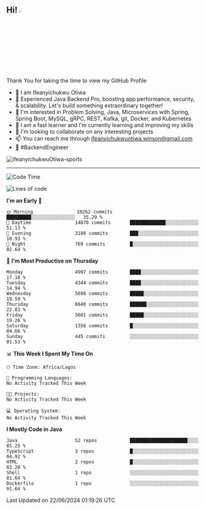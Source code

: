 <!-- BLOG-POST-LIST:START --><!-- BLOG-POST-LIST:END -->

## Hi! <img src="https://media.giphy.com/media/hvRJCLFzcasrR4ia7z/giphy.gif" width="4%"> 

Thank You for taking the time to view my GitHub Profile

- 👋 I am Ifeanyichukwu Otiwa
- 🚀 Experienced Java Backend Pro, boosting app performance, security, & scalability. Let's build something extraordinary together!
- 👀 I'm interested in Problem Solving, Java, Microservices with Spring, Spring Boot, MySQL, gRPC, REST, Kafka, git, Docker, and Kubernetes
- 🌱 I am a fast learner and I'm currently learning and improving my skills
- 💞️ I'm looking to collaborate on any interesting projects
- 📫 You can reach me through ifeanyichukwuotiwa.winson@gmail.com
- 🚀 #BackendEngineer

<p align="left" marginTop="10px"> <img src="https://komarev.com/ghpvc/?username=ifeanyichukwuOtiwa-sports&label=Profile%20views&color=0e75b6&style=for-the-badge" alt="ifeanyichukwuOtiwa-sports" /> </p>

***

<!--START_SECTION:waka-->
![Code Time](http://img.shields.io/badge/Code%20Time-2%2C611%20hrs%2044%20mins-blue)

![Lines of code](https://img.shields.io/badge/From%20Hello%20World%20I%27ve%20Written-7.5%20million%20lines%20of%20code-blue)

**I'm an Early 🐤** 

```text
🌞 Morning                10262 commits       █████████░░░░░░░░░░░░░░░░   35.29 % 
🌆 Daytime                14870 commits       █████████████░░░░░░░░░░░░   51.13 % 
🌃 Evening                3180 commits        ███░░░░░░░░░░░░░░░░░░░░░░   10.93 % 
🌙 Night                  769 commits         █░░░░░░░░░░░░░░░░░░░░░░░░   02.64 % 
```
📅 **I'm Most Productive on Thursday** 

```text
Monday                   4997 commits        ████░░░░░░░░░░░░░░░░░░░░░   17.18 % 
Tuesday                  4344 commits        ████░░░░░░░░░░░░░░░░░░░░░   14.94 % 
Wednesday                5698 commits        █████░░░░░░░░░░░░░░░░░░░░   19.59 % 
Thursday                 6640 commits        ██████░░░░░░░░░░░░░░░░░░░   22.83 % 
Friday                   5601 commits        █████░░░░░░░░░░░░░░░░░░░░   19.26 % 
Saturday                 1356 commits        █░░░░░░░░░░░░░░░░░░░░░░░░   04.66 % 
Sunday                   445 commits         ░░░░░░░░░░░░░░░░░░░░░░░░░   01.53 % 
```


📊 **This Week I Spent My Time On** 

```text
🕑︎ Time Zone: Africa/Lagos

💬 Programming Languages: 
No Activity Tracked This Week

🐱‍💻 Projects: 
No Activity Tracked This Week

💻 Operating System: 
No Activity Tracked This Week
```

**I Mostly Code in Java** 

```text
Java                     52 repos            █████████████████████░░░░   85.25 % 
TypeScript               3 repos             █░░░░░░░░░░░░░░░░░░░░░░░░   04.92 % 
HTML                     2 repos             █░░░░░░░░░░░░░░░░░░░░░░░░   03.28 % 
Shell                    1 repo              ░░░░░░░░░░░░░░░░░░░░░░░░░   01.64 % 
Dockerfile               1 repo              ░░░░░░░░░░░░░░░░░░░░░░░░░   01.64 % 
```




 Last Updated on 22/06/2024 01:19:26 UTC
<!--END_SECTION:waka-->

<!--
<p align="center">
![trophy](https://github-profile-trophy.vercel.app/?username=ifeanyichukwuOtiwa-sports&theme=onedark) (https://github.com/ryo-ma/github-profile-trophy)
</p>
-->

<!---
ifeanyi-otiwa/ifeanyi-otiwa is a ✨ special ✨ repository because its `README.md` (this file) appears on your GitHub profile.
You can click the Preview link to take a look at your changes.
--->
